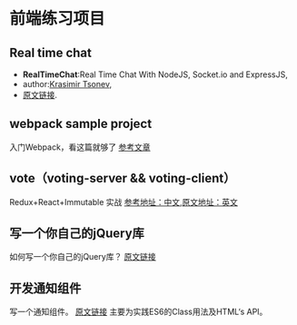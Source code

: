 
# 前端练习项目
## Real time chat
- **RealTimeChat**:Real Time Chat With NodeJS, Socket.io and ExpressJS,
- author:[Krasimir Tsonev](http://tutsplus.com/authors/krasimir-tsonev),
- [原文链接](http://code.tutsplus.com/tutorials/real-time-chat-with-nodejs-socketio-and-expressjs--net-31708#post_comments).


## webpack sample project
入门Webpack，看这篇就够了
[参考文章](http://blog.csdn.net/kun5706947/article/details/52596766)

## vote（voting-server && voting-client）
Redux+React+Immutable 实战
[参考地址：中文](http://www.kancloud.cn/digest/redux/71554),[原文地址：英文](http://teropa.info/blog/2015/09/10/full-stack-redux-tutorial.html)

## 写一个你自己的jQuery库
如何写一个你自己的jQuery库？
[原文链接](https://github.com/Lucifier129/Lucifier129.github.io/blob/master/lab/build-your-own-jquery-library.md)

## 开发通知组件
写一个通知组件。 [原文链接](https://www.lingchenxuan.com/2017/06/26/后台类系统组件—通知/) 主要为实践ES6的Class用法及HTML‘s API。

